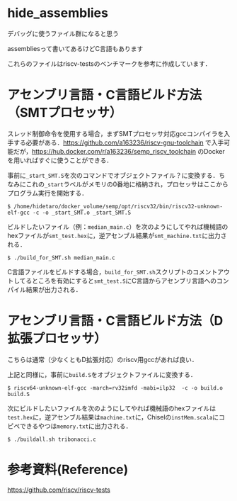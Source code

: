 # hide_assemblies
デバッグに使うファイル群になると思う

assembliesって書いてあるけどC言語もあります

これらのファイルはriscv-testsのベンチマークを参考に作成しています．

# アセンブリ言語・C言語ビルド方法（SMTプロセッサ）
スレッド制御命令を使用する場合，まずSMTプロセッサ対応gccコンパイラを入手する必要がある．https://github.com/a163236/riscv-gnu-toolchain で入手可能だが，https://hub.docker.com/r/a163236/semp_riscv_toolchain のDockerを用いればすぐに使うことができる．

事前に`_start_SMT.S`を次のコマンドでオブジェクトファイル？に変換する．ちなみにこれの`_start`ラベルがメモリの0番地に格納され，プロセッサはここからプログラム実行を開始する．
```
$ /home/hidetaro/docker_volume/semp/opt/riscv32/bin/riscv32-unknown-elf-gcc -c -o _start_SMT.o _start_SMT.S
```
ビルドしたいファイル（例：`median_main.c`）を次のようにしてやれば機械語のhexファイルが`smt_test.hex`に，逆アセンブル結果が`smt_machine.txt`に出力される．
```
$ ./build_for_SMT.sh median_main.c
```
C言語ファイルをビルドする場合，`build_for_SMT.sh`スクリプトのコメントアウトしてるところを有効にすると`smt_test.S`にC言語からアセンブリ言語へのコンパイル結果が出力される．

# アセンブリ言語・C言語ビルド方法（D拡張プロセッサ）
こちらは通常（少なくともD拡張対応）のriscv用gccがあれば良い．

上記と同様に，事前に`build.S`をオブジェクトファイルに変換する．
```
$ riscv64-unknown-elf-gcc -march=rv32imfd -mabi=ilp32  -c -o build.o build.S
```
次にビルドしたいファイルを次のようにしてやれば機械語のhexファイルは`test.hex`に，逆アセンブル結果は`machine.txt`に，Chiselの`instMem.scala`にコピペできるやつは`memory.txt`に出力される．
```
$ ./buildall.sh tribonacci.c
```

# 参考資料(Reference)

https://github.com/riscv/riscv-tests